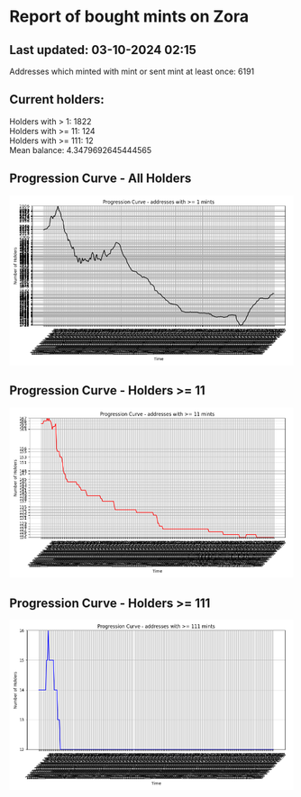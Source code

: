 # Report of bought mints on Zora
## Last updated: 03-10-2024 02:15
Addresses which minted with mint or sent mint at least once: 6191

## Current holders:
Holders with > 1: 1822  
Holders with >= 11: 124  
Holders with >= 111: 12  
Mean balance: 4.3479692645444565  

## Progression Curve - All Holders
![addresses with >= 1 mint](progression_curve_all.png)
## Progression Curve - Holders >= 11
![addresses with >= 11 mints](progression_curve_gt_11.png)
## Progression Curve - Holders >= 111
![addresses with >= 111 mints](progression_curve_gt_111.png)

